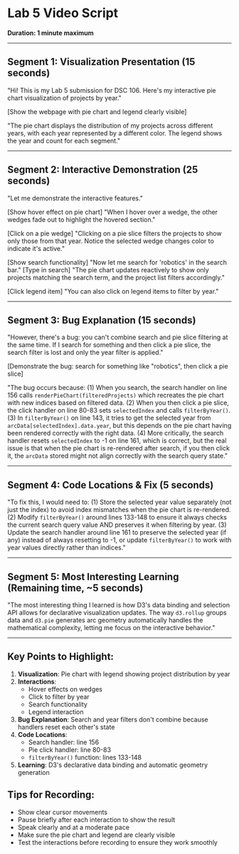 # Lab 5 Video Script

**Duration: 1 minute maximum**

---

## Segment 1: Visualization Presentation (15 seconds)

"Hi! This is my Lab 5 submission for DSC 106. Here's my interactive pie chart visualization of projects by year."

[Show the webpage with pie chart and legend clearly visible]

"The pie chart displays the distribution of my projects across different years, with each year represented by a different color. The legend shows the year and count for each segment."

---

## Segment 2: Interactive Demonstration (25 seconds)

"Let me demonstrate the interactive features."

[Show hover effect on pie chart]
"When I hover over a wedge, the other wedges fade out to highlight the hovered section."

[Click on a pie wedge]
"Clicking on a pie slice filters the projects to show only those from that year. Notice the selected wedge changes color to indicate it's active."

[Show search functionality]
"Now let me search for 'robotics' in the search bar."
[Type in search]
"The pie chart updates reactively to show only projects matching the search term, and the project list filters accordingly."

[Click legend item]
"You can also click on legend items to filter by year."

---

## Segment 3: Bug Explanation (15 seconds)

"However, there's a bug: you can't combine search and pie slice filtering at the same time. If I search for something and then click a pie slice, the search filter is lost and only the year filter is applied."

[Demonstrate the bug: search for something like "robotics", then click a pie slice]

"The bug occurs because: (1) When you search, the search handler on line 156 calls `renderPieChart(filteredProjects)` which recreates the pie chart with new indices based on filtered data. (2) When you then click a pie slice, the click handler on line 80-83 sets `selectedIndex` and calls `filterByYear()`. (3) In `filterByYear()` on line 143, it tries to get the selected year from `arcData[selectedIndex].data.year`, but this depends on the pie chart having been rendered correctly with the right data. (4) More critically, the search handler resets `selectedIndex` to -1 on line 161, which is correct, but the real issue is that when the pie chart is re-rendered after search, if you then click it, the `arcData` stored might not align correctly with the search query state."

---

## Segment 4: Code Locations & Fix (5 seconds)

"To fix this, I would need to: (1) Store the selected year value separately (not just the index) to avoid index mismatches when the pie chart is re-rendered. (2) Modify `filterByYear()` around lines 133-148 to ensure it always checks the current search query value AND preserves it when filtering by year. (3) Update the search handler around line 161 to preserve the selected year (if any) instead of always resetting to -1, or update `filterByYear()` to work with year values directly rather than indices."

---

## Segment 5: Most Interesting Learning (Remaining time, ~5 seconds)

"The most interesting thing I learned is how D3's data binding and selection API allows for declarative visualization updates. The way `d3.rollup` groups data and `d3.pie` generates arc geometry automatically handles the mathematical complexity, letting me focus on the interactive behavior."

---

## Key Points to Highlight:

1. **Visualization**: Pie chart with legend showing project distribution by year
2. **Interactions**: 
   - Hover effects on wedges
   - Click to filter by year
   - Search functionality
   - Legend interaction
3. **Bug Explanation**: Search and year filters don't combine because handlers reset each other's state
4. **Code Locations**: 
   - Search handler: line 156
   - Pie click handler: line 80-83
   - `filterByYear()` function: lines 133-148
5. **Learning**: D3's declarative data binding and automatic geometry generation

## Tips for Recording:

- Show clear cursor movements
- Pause briefly after each interaction to show the result
- Speak clearly and at a moderate pace
- Make sure the pie chart and legend are clearly visible
- Test the interactions before recording to ensure they work smoothly

